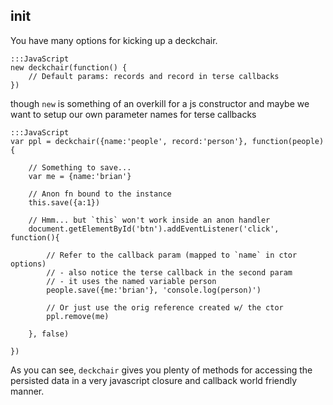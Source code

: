 init
---

You have many options for kicking up a deckchair.

    
    :::JavaScript
    new deckchair(function() {
        // Default params: records and record in terse callbacks
    })
    

though `new` is something of an overkill for a js constructor and maybe
we want to setup our own parameter names for terse callbacks

    
    :::JavaScript
    var ppl = deckchair({name:'people', record:'person'}, function(people){
        
        // Something to save...
        var me = {name:'brian'}
        
        // Anon fn bound to the instance
        this.save({a:1})

        // Hmm... but `this` won't work inside an anon handler
        document.getElementById('btn').addEventListener('click', function(){
            
            // Refer to the callback param (mapped to `name` in ctor options)
            // - also notice the terse callback in the second param 
            // - it uses the named variable person
            people.save({me:'brian'}, 'console.log(person)')

            // Or just use the orig reference created w/ the ctor
            ppl.remove(me) 

        }, false)

    })
    

As you can see, `deckchair` gives you plenty of methods for accessing
the persisted data in a very javascript closure and callback world friendly manner. 
